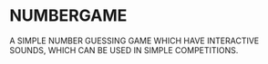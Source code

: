 # NUMBERGAME
A SIMPLE NUMBER GUESSING GAME WHICH HAVE INTERACTIVE SOUNDS, WHICH CAN BE USED IN SIMPLE COMPETITIONS.
